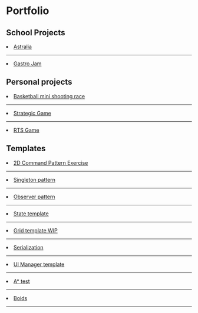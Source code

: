 # Portfolio

## School Projects

<li><a href = "https://github.com/MarcoBalletta/Astralia">Astralia</a></li>

----------------------------------------------------------------------------------------------------------------------------------------------------------

<li><a href = "https://github.com/MarcoBalletta/Gastro-Jam">Gastro Jam</a></li>

## Personal projects

<li><a href = "https://github.com/MarcoBalletta/MiniShootingBasketball">Basketball mini shooting race</a></li>

----------------

<li><a href = "https://github.com/MarcoBalletta/StrategicGame">Strategic Game</a></li>

----------------

<li><a href = "https://github.com/MarcoBalletta/RTS-test">RTS Game</a></li>

## Templates

<li><a href = "https://github.com/MarcoBalletta/CommandPatternTest">2D Command Pattern Exercise</a></li>

----------------

<li><a href = "https://github.com/MarcoBalletta/SingletonTemplate">Singleton pattern</a></li>

----------------

<li><a href = "https://github.com/MarcoBalletta/ObserverPatternEnemies">Observer pattern</a></li>

----------------

<li><a href = "https://github.com/MarcoBalletta/StateTemplate">State template</a></li>

----------------

<li><a href = "https://github.com/MarcoBalletta/StateTemplate">Grid template WIP</a></li>

----------------

<li><a href = "https://github.com/MarcoBalletta/Serialization05.07">Serialization</a></li>

----------------

<li><a href = "https://github.com/MarcoBalletta/UITemplate">UI Manager template</a></li>

----------------

<li><a href = "https://github.com/MarcoBalletta/A-star-test">A* test</a></li>

----------------

<li><a href = "https://github.com/MarcoBalletta/BoidsTest">Boids</a></li>

----------------
